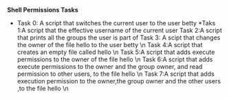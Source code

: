 **Shell Permissions Tasks**

* Task 0: A script that switches the current user to the user betty 
*Taks 1:A script that the effective username of the current user 
Task 2:A script that prints all the groups the user is part of 
Task 3: A scipt that changes the owner of the file hello to the user betty \n
Task 4:A script that creates an empty file called hello \n
Task 5:A script that adds execute permissions to the owner of the file hello \n
Task 6:A script that adds execute permissions to the owner and the group owner, and read permission to other users, to the file hello \n
Task 7:A script that adds execution permission to the owner,the group owner and the other users ,to the file hello \n
